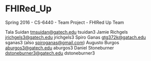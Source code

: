 # FHIRed_Up
Spring 2016 - CS-6440 - Team Project - FHIRed Up Team




Tala Suidan           tmsuidan@gatech.edu     tsuidan3
Jamie Richgels     jrichgels3@gatech.edu     jrichgels3
Spiro Ganas          gtg372k@gatach.edu     sganas3     (also spiroganas@gmail.com)
Augusto Burgos     aburgos3@gatech.edu     aburgos3
Daniel Stoneburner     dstoneburner3@gatech.edu     dstoneburner3
 
